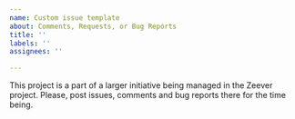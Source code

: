 ```yaml
---
name: Custom issue template
about: Comments, Requests, or Bug Reports
title: ''
labels: ''
assignees: ''

---
```


This project is a part of a larger initiative being managed in the Zeever project. Please, post issues, comments and bug reports there for the time being.
